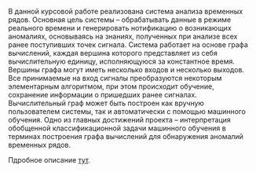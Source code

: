 В данной курсовой работе реализована система анализа временных рядов. Основная цель системы – обрабатывать данные в режиме реального времени и генерировать нотификацию о возникающих аномалиях, основываясь на знаниях, полученных при анализе всех ранее поступивших точек сигнала. Система работает на основе графа вычислений, каждая вершина которого представляет из себя вычислительную единицу, исполняющуюся за константное время. Вершины графа могут иметь несколько входов и несколько выходов. Все принимаемые на вход сигналы преобразуются некоторым элементарным алгоритмом, при этом происходит обучение, сохранение информации о пришедших ранее сигналах. Вычислительный граф может быть построен как вручную пользователем системы, так и автоматически с помощью машинного обучения. Одно из главных достижений проекта – интерпретация обобщенной классификационной задачи машинного обучения в терминах построения графа вычислений для обнаружения аномалий временных рядов.

Пдробное описание [тут](https://drive.google.com/file/d/0B7UvQbBLHaECdS1QbTRELTB5UFU/view?usp=sharing).
